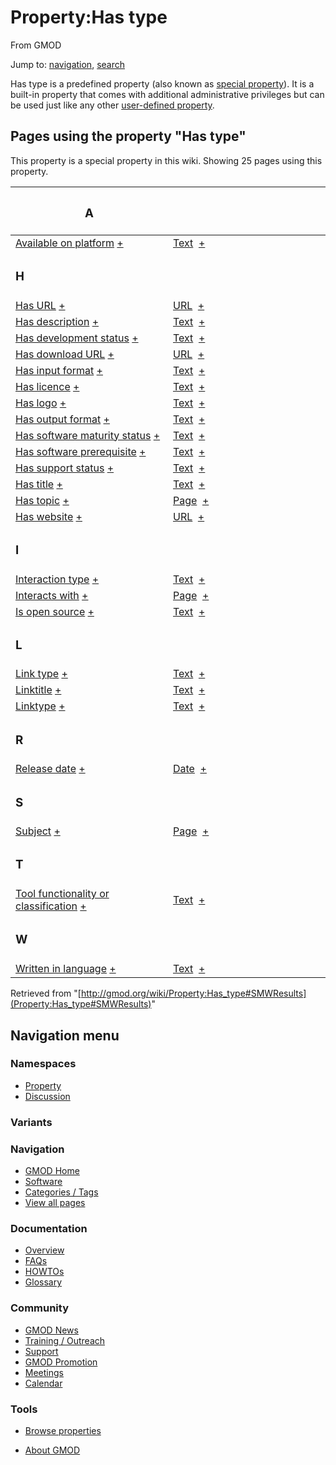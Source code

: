 <div id="mw-page-base" class="noprint">

</div>

<div id="mw-head-base" class="noprint">

</div>

<div id="content" class="mw-body" role="main">

<span id="top"></span>

<div id="mw-js-message" style="display:none;">

</div>



# <span dir="auto">Property:Has type</span>

<div id="bodyContent">

<div id="siteSub">

From GMOD

</div>

<div id="contentSub">

</div>

<div id="jump-to-nav" class="mw-jump">

Jump to: [navigation](#mw-navigation), [search](#p-search)

</div>

<div id="mw-content-text">

<div class="smw-pa-property-predefined-intro">

Has type is a predefined property (also known as <a
href="https://www.semantic-mediawiki.org/wiki/Help:Special_properties"
class="external text" rel="nofollow">special property</a>). It is a
built-in property that comes with additional administrative privileges
but can be used just like any other
<a href="https://www.semantic-mediawiki.org/wiki/Property"
class="external text" rel="nofollow">user-defined property</a>.

</div>

  
<span id="SMWResults"></span>

<div id="mw-pages">

## Pages using the property "Has type"

This property is a special property in this wiki. Showing 25 pages using
this property.

<table style="width: 100%; ">
<colgroup>
<col style="width: 50%" />
<col style="width: 50%" />
</colgroup>
<thead>
<tr class="header">
<th class="smwpropname"><h3 id="a">A</h3></th>
<th></th>
</tr>
</thead>
<tbody>
<tr class="odd">
<td class="smwpropname"><a href="Property:Available_on_platform"
title="Property:Available on platform">Available on platform</a> <span
class="smwbrowse"><a
href="Special:Browse/Property:Available-20on-20platform"
title="Special:Browse/Property:Available-20on-20platform">+</a></span></td>
<td class="smwprops"><a href="Special:Types/Text"
title="Special:Types/Text">Text</a>  <span class="smwsearch"><a
href="Special:SearchByProperty/Has-20type/Text"
title="Special:SearchByProperty/Has-20type/Text">+</a></span></td>
</tr>
<tr class="even">
<td class="smwpropname"><h3 id="h">H</h3></td>
<td></td>
</tr>
<tr class="odd">
<td class="smwpropname"><a href="Property:Has_URL"
title="Property:Has URL">Has URL</a> <span class="smwbrowse"><a
href="Special:Browse/Property:Has-20URL"
title="Special:Browse/Property:Has-20URL">+</a></span></td>
<td class="smwprops"><a href="Special:Types/URL"
title="Special:Types/URL">URL</a>  <span class="smwsearch"><a
href="Special:SearchByProperty/Has-20type/URL"
title="Special:SearchByProperty/Has-20type/URL">+</a></span></td>
</tr>
<tr class="even">
<td class="smwpropname"><a href="Property:Has_description"
title="Property:Has description">Has description</a> <span
class="smwbrowse"><a href="Special:Browse/Property:Has-20description"
title="Special:Browse/Property:Has-20description">+</a></span></td>
<td class="smwprops"><a href="Special:Types/Text"
title="Special:Types/Text">Text</a>  <span class="smwsearch"><a
href="Special:SearchByProperty/Has-20type/Text"
title="Special:SearchByProperty/Has-20type/Text">+</a></span></td>
</tr>
<tr class="odd">
<td class="smwpropname"><a href="Property:Has_development_status"
title="Property:Has development status">Has development status</a> <span
class="smwbrowse"><a
href="Special:Browse/Property:Has-20development-20status"
title="Special:Browse/Property:Has-20development-20status">+</a></span></td>
<td class="smwprops"><a href="Special:Types/Text"
title="Special:Types/Text">Text</a>  <span class="smwsearch"><a
href="Special:SearchByProperty/Has-20type/Text"
title="Special:SearchByProperty/Has-20type/Text">+</a></span></td>
</tr>
<tr class="even">
<td class="smwpropname"><a href="Property:Has_download_URL"
title="Property:Has download URL">Has download URL</a> <span
class="smwbrowse"><a href="Special:Browse/Property:Has-20download-20URL"
title="Special:Browse/Property:Has-20download-20URL">+</a></span></td>
<td class="smwprops"><a href="Special:Types/URL"
title="Special:Types/URL">URL</a>  <span class="smwsearch"><a
href="Special:SearchByProperty/Has-20type/URL"
title="Special:SearchByProperty/Has-20type/URL">+</a></span></td>
</tr>
<tr class="odd">
<td class="smwpropname"><a href="Property:Has_input_format"
title="Property:Has input format">Has input format</a> <span
class="smwbrowse"><a href="Special:Browse/Property:Has-20input-20format"
title="Special:Browse/Property:Has-20input-20format">+</a></span></td>
<td class="smwprops"><a href="Special:Types/Text"
title="Special:Types/Text">Text</a>  <span class="smwsearch"><a
href="Special:SearchByProperty/Has-20type/Text"
title="Special:SearchByProperty/Has-20type/Text">+</a></span></td>
</tr>
<tr class="even">
<td class="smwpropname"><a href="Property:Has_licence"
title="Property:Has licence">Has licence</a> <span class="smwbrowse"><a
href="Special:Browse/Property:Has-20licence"
title="Special:Browse/Property:Has-20licence">+</a></span></td>
<td class="smwprops"><a href="Special:Types/Text"
title="Special:Types/Text">Text</a>  <span class="smwsearch"><a
href="Special:SearchByProperty/Has-20type/Text"
title="Special:SearchByProperty/Has-20type/Text">+</a></span></td>
</tr>
<tr class="odd">
<td class="smwpropname"><a href="Property:Has_logo"
title="Property:Has logo">Has logo</a> <span class="smwbrowse"><a
href="Special:Browse/Property:Has-20logo"
title="Special:Browse/Property:Has-20logo">+</a></span></td>
<td class="smwprops"><a href="Special:Types/Text"
title="Special:Types/Text">Text</a>  <span class="smwsearch"><a
href="Special:SearchByProperty/Has-20type/Text"
title="Special:SearchByProperty/Has-20type/Text">+</a></span></td>
</tr>
<tr class="even">
<td class="smwpropname"><a href="Property:Has_output_format"
title="Property:Has output format">Has output format</a> <span
class="smwbrowse"><a
href="Special:Browse/Property:Has-20output-20format"
title="Special:Browse/Property:Has-20output-20format">+</a></span></td>
<td class="smwprops"><a href="Special:Types/Text"
title="Special:Types/Text">Text</a>  <span class="smwsearch"><a
href="Special:SearchByProperty/Has-20type/Text"
title="Special:SearchByProperty/Has-20type/Text">+</a></span></td>
</tr>
<tr class="odd">
<td class="smwpropname"><a href="Property:Has_software_maturity_status"
title="Property:Has software maturity status">Has software maturity
status</a> <span class="smwbrowse"><a
href="Special:Browse/Property:Has-20software-20maturity-20status"
title="Special:Browse/Property:Has-20software-20maturity-20status">+</a></span></td>
<td class="smwprops"><a href="Special:Types/Text"
title="Special:Types/Text">Text</a>  <span class="smwsearch"><a
href="Special:SearchByProperty/Has-20type/Text"
title="Special:SearchByProperty/Has-20type/Text">+</a></span></td>
</tr>
<tr class="even">
<td class="smwpropname"><a href="Property:Has_software_prerequisite"
title="Property:Has software prerequisite">Has software
prerequisite</a> <span class="smwbrowse"><a
href="Special:Browse/Property:Has-20software-20prerequisite"
title="Special:Browse/Property:Has-20software-20prerequisite">+</a></span></td>
<td class="smwprops"><a href="Special:Types/Text"
title="Special:Types/Text">Text</a>  <span class="smwsearch"><a
href="Special:SearchByProperty/Has-20type/Text"
title="Special:SearchByProperty/Has-20type/Text">+</a></span></td>
</tr>
<tr class="odd">
<td class="smwpropname"><a href="Property:Has_support_status"
title="Property:Has support status">Has support status</a> <span
class="smwbrowse"><a
href="Special:Browse/Property:Has-20support-20status"
title="Special:Browse/Property:Has-20support-20status">+</a></span></td>
<td class="smwprops"><a href="Special:Types/Text"
title="Special:Types/Text">Text</a>  <span class="smwsearch"><a
href="Special:SearchByProperty/Has-20type/Text"
title="Special:SearchByProperty/Has-20type/Text">+</a></span></td>
</tr>
<tr class="even">
<td class="smwpropname"><a href="Property:Has_title"
title="Property:Has title">Has title</a> <span class="smwbrowse"><a
href="Special:Browse/Property:Has-20title"
title="Special:Browse/Property:Has-20title">+</a></span></td>
<td class="smwprops"><a href="Special:Types/Text"
title="Special:Types/Text">Text</a>  <span class="smwsearch"><a
href="Special:SearchByProperty/Has-20type/Text"
title="Special:SearchByProperty/Has-20type/Text">+</a></span></td>
</tr>
<tr class="odd">
<td class="smwpropname"><a href="Property:Has_topic"
title="Property:Has topic">Has topic</a> <span class="smwbrowse"><a
href="Special:Browse/Property:Has-20topic"
title="Special:Browse/Property:Has-20topic">+</a></span></td>
<td class="smwprops"><a href="Special:Types/Page"
title="Special:Types/Page">Page</a>  <span class="smwsearch"><a
href="Special:SearchByProperty/Has-20type/Page"
title="Special:SearchByProperty/Has-20type/Page">+</a></span></td>
</tr>
<tr class="even">
<td class="smwpropname"><a href="Property:Has_website"
title="Property:Has website">Has website</a> <span class="smwbrowse"><a
href="Special:Browse/Property:Has-20website"
title="Special:Browse/Property:Has-20website">+</a></span></td>
<td class="smwprops"><a href="Special:Types/URL"
title="Special:Types/URL">URL</a>  <span class="smwsearch"><a
href="Special:SearchByProperty/Has-20type/URL"
title="Special:SearchByProperty/Has-20type/URL">+</a></span></td>
</tr>
<tr class="odd">
<td class="smwpropname"><h3 id="i">I</h3></td>
<td></td>
</tr>
<tr class="even">
<td class="smwpropname"><a href="Property:Interaction_type"
title="Property:Interaction type">Interaction type</a> <span
class="smwbrowse"><a href="Special:Browse/Property:Interaction-20type"
title="Special:Browse/Property:Interaction-20type">+</a></span></td>
<td class="smwprops"><a href="Special:Types/Text"
title="Special:Types/Text">Text</a>  <span class="smwsearch"><a
href="Special:SearchByProperty/Has-20type/Text"
title="Special:SearchByProperty/Has-20type/Text">+</a></span></td>
</tr>
<tr class="odd">
<td class="smwpropname"><a href="Property:Interacts_with"
title="Property:Interacts with">Interacts with</a> <span
class="smwbrowse"><a href="Special:Browse/Property:Interacts-20with"
title="Special:Browse/Property:Interacts-20with">+</a></span></td>
<td class="smwprops"><a href="Special:Types/Page"
title="Special:Types/Page">Page</a>  <span class="smwsearch"><a
href="Special:SearchByProperty/Has-20type/Page"
title="Special:SearchByProperty/Has-20type/Page">+</a></span></td>
</tr>
<tr class="even">
<td class="smwpropname"><a href="Property:Is_open_source"
title="Property:Is open source">Is open source</a> <span
class="smwbrowse"><a href="Special:Browse/Property:Is-20open-20source"
title="Special:Browse/Property:Is-20open-20source">+</a></span></td>
<td class="smwprops"><a href="Special:Types/Text"
title="Special:Types/Text">Text</a>  <span class="smwsearch"><a
href="Special:SearchByProperty/Has-20type/Text"
title="Special:SearchByProperty/Has-20type/Text">+</a></span></td>
</tr>
<tr class="odd">
<td class="smwpropname"><h3 id="l">L</h3></td>
<td></td>
</tr>
<tr class="even">
<td class="smwpropname"><a href="Property:Link_type"
title="Property:Link type">Link type</a> <span class="smwbrowse"><a
href="Special:Browse/Property:Link-20type"
title="Special:Browse/Property:Link-20type">+</a></span></td>
<td class="smwprops"><a href="Special:Types/Text"
title="Special:Types/Text">Text</a>  <span class="smwsearch"><a
href="Special:SearchByProperty/Has-20type/Text"
title="Special:SearchByProperty/Has-20type/Text">+</a></span></td>
</tr>
<tr class="odd">
<td class="smwpropname"><a href="Property:Linktitle"
title="Property:Linktitle">Linktitle</a> <span class="smwbrowse"><a
href="Special:Browse/Property:Linktitle"
title="Special:Browse/Property:Linktitle">+</a></span></td>
<td class="smwprops"><a href="Special:Types/Text"
title="Special:Types/Text">Text</a>  <span class="smwsearch"><a
href="Special:SearchByProperty/Has-20type/Text"
title="Special:SearchByProperty/Has-20type/Text">+</a></span></td>
</tr>
<tr class="even">
<td class="smwpropname"><a href="Property:Linktype"
title="Property:Linktype">Linktype</a> <span class="smwbrowse"><a
href="Special:Browse/Property:Linktype"
title="Special:Browse/Property:Linktype">+</a></span></td>
<td class="smwprops"><a href="Special:Types/Text"
title="Special:Types/Text">Text</a>  <span class="smwsearch"><a
href="Special:SearchByProperty/Has-20type/Text"
title="Special:SearchByProperty/Has-20type/Text">+</a></span></td>
</tr>
<tr class="odd">
<td class="smwpropname"><h3 id="r">R</h3></td>
<td></td>
</tr>
<tr class="even">
<td class="smwpropname"><a href="Property:Release_date"
title="Property:Release date">Release date</a> <span
class="smwbrowse"><a href="Special:Browse/Property:Release-20date"
title="Special:Browse/Property:Release-20date">+</a></span></td>
<td class="smwprops"><a href="Special:Types/Date"
title="Special:Types/Date">Date</a>  <span class="smwsearch"><a
href="Special:SearchByProperty/Has-20type/Date"
title="Special:SearchByProperty/Has-20type/Date">+</a></span></td>
</tr>
<tr class="odd">
<td class="smwpropname"><h3 id="s">S</h3></td>
<td></td>
</tr>
<tr class="even">
<td class="smwpropname"><a href="Property:Subject"
title="Property:Subject">Subject</a> <span class="smwbrowse"><a
href="Special:Browse/Property:Subject"
title="Special:Browse/Property:Subject">+</a></span></td>
<td class="smwprops"><a href="Special:Types/Page"
title="Special:Types/Page">Page</a>  <span class="smwsearch"><a
href="Special:SearchByProperty/Has-20type/Page"
title="Special:SearchByProperty/Has-20type/Page">+</a></span></td>
</tr>
<tr class="odd">
<td class="smwpropname"><h3 id="t">T</h3></td>
<td></td>
</tr>
<tr class="even">
<td class="smwpropname"><a
href="Property:Tool_functionality_or_classification"
title="Property:Tool functionality or classification">Tool functionality
or classification</a> <span class="smwbrowse"><a
href="Special:Browse/Property:Tool-20functionality-20or-20classification"
title="Special:Browse/Property:Tool-20functionality-20or-20classification">+</a></span></td>
<td class="smwprops"><a href="Special:Types/Text"
title="Special:Types/Text">Text</a>  <span class="smwsearch"><a
href="Special:SearchByProperty/Has-20type/Text"
title="Special:SearchByProperty/Has-20type/Text">+</a></span></td>
</tr>
<tr class="odd">
<td class="smwpropname"><h3 id="w">W</h3></td>
<td></td>
</tr>
<tr class="even">
<td class="smwpropname"><a href="Property:Written_in_language"
title="Property:Written in language">Written in language</a> <span
class="smwbrowse"><a
href="Special:Browse/Property:Written-20in-20language"
title="Special:Browse/Property:Written-20in-20language">+</a></span></td>
<td class="smwprops"><a href="Special:Types/Text"
title="Special:Types/Text">Text</a>  <span class="smwsearch"><a
href="Special:SearchByProperty/Has-20type/Text"
title="Special:SearchByProperty/Has-20type/Text">+</a></span></td>
</tr>
</tbody>
</table>

</div>

</div>

<div class="printfooter">

Retrieved from
"[http://gmod.org/wiki/Property:Has_type#SMWResults](Property:Has_type#SMWResults)"

</div>

<div id="catlinks" class="catlinks catlinks-allhidden">

</div>

<div class="visualClear">

</div>

</div>

</div>

<div id="mw-navigation">

## Navigation menu

<div id="mw-head">



<div id="left-navigation">

<div id="p-namespaces" class="vectorTabs" role="navigation"
aria-labelledby="p-namespaces-label">

### Namespaces

- <span id="ca-nstab-property">[Property](Property:Has_type)</span>
- <span id="ca-talk"><a
  href="http://gmod.org/mediawiki/index.php?title=Property_talk:Has_type&amp;action=edit&amp;redlink=1"
  accesskey="t"
  title="Discussion about the content page [t]">Discussion</a></span>

</div>

<div id="p-variants" class="vectorMenu emptyPortlet" role="navigation"
aria-labelledby="p-variants-label">

### 

### Variants[](#)

<div class="menu">

</div>

</div>

</div>

<div id="right-navigation">





</div>



</div>

</div>

</div>

<div id="mw-panel">

<div id="p-logo" role="banner">

<a href="Main_Page"
style="background-image: url(../images/GMOD-cogs.png);"
title="Visit the main page"></a>

</div>

<div id="p-Navigation" class="portal" role="navigation"
aria-labelledby="p-Navigation-label">

### Navigation

<div class="body">

- <span id="n-GMOD-Home">[GMOD Home](Main_Page)</span>
- <span id="n-Software">[Software](GMOD_Components)</span>
- <span id="n-Categories-.2F-Tags">[Categories /
  Tags](Categories)</span>
- <span id="n-View-all-pages">[View all pages](Special:AllPages)</span>

</div>

</div>

<div id="p-Documentation" class="portal" role="navigation"
aria-labelledby="p-Documentation-label">

### Documentation

<div class="body">

- <span id="n-Overview">[Overview](Overview)</span>
- <span id="n-FAQs">[FAQs](Category:FAQ)</span>
- <span id="n-HOWTOs">[HOWTOs](Category:HOWTO)</span>
- <span id="n-Glossary">[Glossary](Glossary)</span>

</div>

</div>

<div id="p-Community" class="portal" role="navigation"
aria-labelledby="p-Community-label">

### Community

<div class="body">

- <span id="n-GMOD-News">[GMOD News](GMOD_News)</span>
- <span id="n-Training-.2F-Outreach">[Training /
  Outreach](Training_and_Outreach)</span>
- <span id="n-Support">[Support](Support)</span>
- <span id="n-GMOD-Promotion">[GMOD Promotion](GMOD_Promotion)</span>
- <span id="n-Meetings">[Meetings](Meetings)</span>
- <span id="n-Calendar">[Calendar](Calendar)</span>

</div>

</div>

<div id="p-tb" class="portal" role="navigation"
aria-labelledby="p-tb-label">

### Tools

<div class="body">


- <span id="t-smwbrowselink"><a href="Special:Browse/Property:Has_type" rel="smw-browse">Browse
  properties</a></span>


</div>

</div>

</div>

</div>

<div id="footer" role="contentinfo">

- <span id="footer-places-about">[About
  GMOD](GMOD:About "GMOD:About")</span>

<!-- -->






</div>

